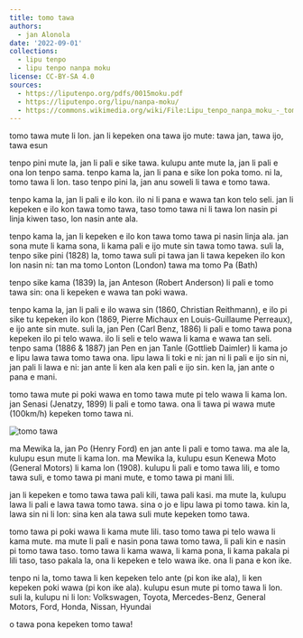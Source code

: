 ```yaml
---
title: tomo tawa
authors:
  - jan Alonola
date: '2022-09-01'
collections:
  - lipu tenpo
  - lipu tenpo nanpa moku
license: CC-BY-SA 4.0
sources:
  - https://liputenpo.org/pdfs/0015moku.pdf
  - https://liputenpo.org/lipu/nanpa-moku/
  - https://commons.wikimedia.org/wiki/File:Lipu_tenpo_nanpa_moku_-_tomo_tawa.png
---
```


tomo tawa mute li lon. jan li kepeken ona tawa ijo mute: tawa jan, tawa ijo, tawa esun

tenpo pini mute la, jan li pali e sike tawa. kulupu ante mute la, jan li pali e ona lon tenpo sama. tenpo kama la, jan li pana e sike lon poka tomo. ni la, tomo tawa li lon. taso tenpo pini la, jan anu soweli li tawa e tomo tawa.

tenpo kama la, jan li pali e ilo kon. ilo ni li pana e wawa tan kon telo seli. jan li kepeken e ilo kon tawa tomo tawa, taso tomo tawa ni li tawa lon nasin pi linja kiwen taso, lon nasin ante ala.

tenpo kama la, jan li kepeken e ilo kon tawa tomo tawa pi nasin linja ala. jan sona mute li kama sona, li kama pali e ijo mute sin tawa tomo tawa. suli la, tenpo sike pini (1828) la, tomo tawa suli pi tawa jan li tawa kepeken ilo kon lon nasin ni: tan ma tomo Lonton (London) tawa ma tomo Pa (Bath)

tenpo sike kama (1839) la, jan Anteson (Robert Anderson) li pali e tomo tawa sin: ona li kepeken e wawa tan poki wawa.

tenpo kama la, jan li pali e ilo wawa sin (1860, Christian Reithmann), e ilo pi sike tu kepeken ilo kon (1869, Pierre Michaux en Louis-Guillaume Perreaux), e ijo ante sin mute. suli la, jan Pen (Carl Benz, 1886) li pali e tomo tawa pona kepeken ilo pi telo wawa. ilo li seli e telo wawa li kama e wawa tan seli. tenpo sama (1886 & 1887) jan Pen en jan Tanle (Gottlieb Daimler) li kama jo e lipu lawa tawa tomo tawa ona. lipu lawa li toki e ni: jan ni li pali e ijo sin ni, jan pali li lawa e ni: jan ante li ken ala ken pali e ijo sin. ken la, jan ante o pana e mani.

tomo tawa mute pi poki wawa en tomo tawa mute pi telo wawa li kama lon. jan Senasi (Jenatzy, 1899) li pali e tomo tawa. ona li tawa pi wawa mute (100km/h) kepeken tomo tawa ni.

![tomo tawa](https://upload.wikimedia.org/wikipedia/commons/3/3a/Lipu_tenpo_nanpa_moku_-_tomo_tawa.png)

ma Mewika la, jan Po (Henry Ford) en jan ante li pali e tomo tawa. ma ale la, kulupu esun mute li kama lon. ma Mewika la, kulupu esun Kenewa Moto (General Motors) li kama lon (1908). kulupu li pali e tomo tawa lili, e tomo tawa suli, e tomo tawa pi mani mute, e tomo tawa pi mani lili.

jan li kepeken e tomo tawa tawa pali kili, tawa pali kasi. ma mute la, kulupu lawa li pali e lawa tawa tomo tawa. sina o jo e lipu lawa pi tomo tawa. kin la, lawa sin ni li lon: sina ken ala tawa suli mute kepeken tomo tawa.

tomo tawa pi poki wawa li kama mute lili. taso tomo tawa pi telo wawa li kama mute. ma mute li pali e nasin pona tawa tomo tawa, li pali kin e nasin pi tomo tawa taso. tomo tawa li kama wawa, li kama pona, li kama pakala pi lili taso, taso pakala la, ona li kepeken e telo wawa ike. ona li pana e kon ike.

tenpo ni la, tomo tawa li ken kepeken telo ante (pi kon ike ala), li ken kepeken poki wawa (pi kon ike ala). kulupu esun mute pi tomo tawa li lon. suli la, kulupu ni li lon: Volkswagen, Toyota, Mercedes-Benz, General Motors, Ford, Honda, Nissan, Hyundai

o tawa pona kepeken tomo tawa!